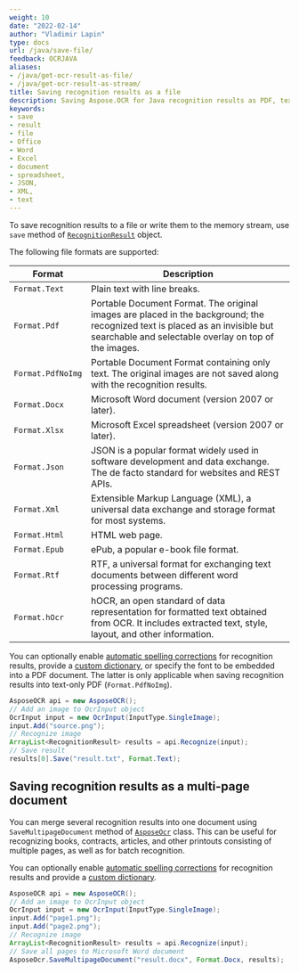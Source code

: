 ```yaml
---
weight: 10
date: "2022-02-14"
author: "Vladimir Lapin"
type: docs
url: /java/save-file/
feedback: OCRJAVA
aliases:
- /java/get-ocr-result-as-file/
- /java/get-ocr-result-as-stream/
title: Saving recognition results as a file
description: Saving Aspose.OCR for Java recognition results as PDF, text, Word, or Excel documents, as well as XML and JSON files.
keywords:
- save
- result
- file
- Office
- Word
- Excel
- document
- spreadsheet,
- JSON,
- XML,
- text
---
```


To save recognition results to a file or write them to the memory stream, use `save` method of [`RecognitionResult`](https://reference.aspose.com/ocr/java/com.aspose.ocr/recognitionresult/) object.

The following file formats are supported:

Format | Description
------ | -----------
`Format.Text` | Plain text with line breaks.
`Format.Pdf` | Portable Document Format. The original images are placed in the background; the recognized text is placed as an invisible but searchable and selectable overlay on top of the images.
`Format.PdfNoImg` | Portable Document Format containing only text. The original images are not saved along with the recognition results.
`Format.Docx` | Microsoft Word document (version 2007 or later).
`Format.Xlsx` | Microsoft Excel spreadsheet (version 2007 or later).
`Format.Json` | JSON is a popular format widely used in software development and data exchange. The de facto standard for websites and REST APIs.
`Format.Xml` | Extensible Markup Language (XML), a universal data exchange and storage format for most systems.
`Format.Html` | HTML web page.
`Format.Epub` | ePub, a popular e-book file format.
`Format.Rtf` | RTF, a universal format for exchanging text documents between different word processing programs.
`Format.hOcr` | hOCR, an open standard of data representation for formatted text obtained from OCR. It includes extracted text, style, layout, and other information.

You can optionally enable [automatic spelling corrections](/ocr/java/automatic-spelling-correction/) for recognition results, provide a [custom dictionary](/ocr/java/dictionaries/), or specify the font to be embedded into a PDF document. The latter is only applicable when saving recognition results into text-only PDF (`Format.PdfNoImg`).

```java
AsposeOCR api = new AsposeOCR();
// Add an image to OcrInput object
OcrInput input = new OcrInput(InputType.SingleImage);
input.Add("source.png");
// Recognize image
ArrayList<RecognitionResult> results = api.Recognize(input);
// Save result
results[0].Save("result.txt", Format.Text);
```

## Saving recognition results as a multi-page document

You can merge several recognition results into one document using `SaveMultipageDocument` method of [`AsposeOcr`](https://reference.aspose.com/ocr/java/com.aspose.ocr/asposeocr/) class. This can be useful for recognizing books, contracts, articles, and other printouts consisting of multiple pages, as well as for batch recognition.

You can optionally enable [automatic spelling corrections](/ocr/java/automatic-spelling-correction/) for recognition results and provide a [custom dictionary](/ocr/java/dictionaries/).

```java
AsposeOCR api = new AsposeOCR();
// Add an image to OcrInput object
OcrInput input = new OcrInput(InputType.SingleImage);
input.Add("page1.png");
input.Add("page2.png");
// Recognize image
ArrayList<RecognitionResult> results = api.Recognize(input);
// Save all pages to Microsoft Word document
AsposeOcr.SaveMultipageDocument("result.docx", Format.Docx, results);
```
